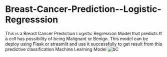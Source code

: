 # Breast-Cancer-Prediction--Logistic-Regresssion
This is a Breast Cancer Prediction Logistic Regression Model that predicts If a cell has possibility of being Malignant or Benign. This model can be deploy using Flask or streamlit and use it successfully to get result from this predictive classification Machine Learning Model
![bC](https://github.com/Risad-Raihan/Breast-Cancer-Prediction--Logistic-Regresssion/assets/72878885/2ff229f0-b85b-4281-9e35-398be9a94631)
